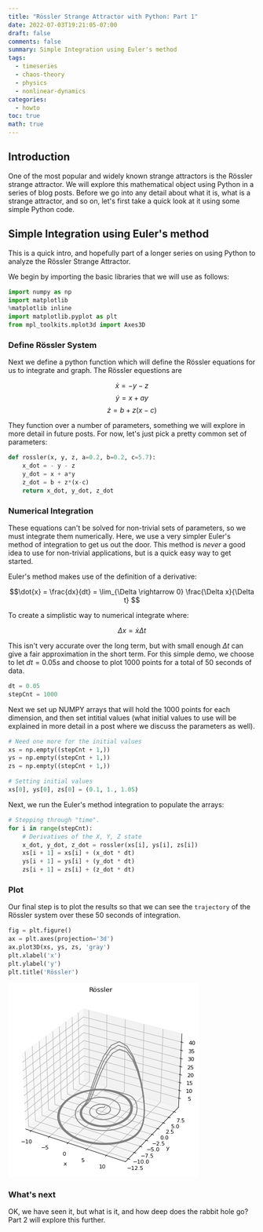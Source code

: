 ```yaml
---
title: "Rössler Strange Attractor with Python: Part 1"
date: 2022-07-03T19:21:05-07:00
draft: false
comments: false
summary: Simple Integration using Euler's method
tags:
  - timeseries
  - chaos-theory
  - physics
  - nonlinear-dynamics
categories:
  - howto
toc: true
math: true
---
```


## Introduction

One of the most popular and widely known strange attractors is the Rössler strange attractor. We will explore
this mathematical object using Python in a series of blog posts. Before we go into any detail about what it is, what
is a strange attractor, and so on, let's first take a quick look at it using some simple Python code.

## Simple Integration using Euler's method

This is a quick intro, and hopefully part of a longer series on using Python to analyze the Rössler Strange Attractor.

We begin by importing the basic libraries that we will use as follows:


```python
import numpy as np
import matplotlib
%matplotlib inline
import matplotlib.pyplot as plt
from mpl_toolkits.mplot3d import Axes3D
```

### Define Rössler System

Next we define a python function which will define the Rössler equations for us to integrate and graph. The Rössler equestions are

$$ \dot{x} = -y -z $$
$$ \dot{y} =  x + ay $$
$$ \dot{z} = b + z(x-c) $$

They function over a number of parameters, something we will explore in more detail in future posts. For now, let's just pick a pretty common set of parameters:


```python
def rossler(x, y, z, a=0.2, b=0.2, c=5.7):
    x_dot = - y - z
    y_dot = x + a*y
    z_dot = b + z*(x-c)
    return x_dot, y_dot, z_dot
```

### Numerical Integration

These equations can't be solved for non-trivial sets of parameters, so we must integrate them numerically. Here, we use a very simpler Euler's method of integration to get us out the door. This method is _never_ a good idea to use for non-trivial applications, but is a quick easy way to get started.

Euler's method makes use of the definition of a derivative:

$$\dot{x} = \frac{dx}{dt} = \lim_{\Delta \rightarrow 0} \frac{\Delta x}{\Delta t} $$

To create a simplistic way to numerical integrate where:

$$ \Delta x = \dot{x} \Delta t $$

This isn't very accurate over the long term, but with small enough $\Delta t$ can give a fair approximation in the short term. For this simple demo, we choose to let $dt = 0.05 s$ and choose to plot 1000 points for a total of 50 seconds of data.


```python
dt = 0.05
stepCnt = 1000
```

Next we set up NUMPY arrays that will hold the 1000 points for each dimension, and then set intitial values (what initial values to use will be explained in more detail in a post where we discuss the parameters as well).


```python
# Need one more for the initial values
xs = np.empty((stepCnt + 1,))
ys = np.empty((stepCnt + 1,))
zs = np.empty((stepCnt + 1,))
```


```python
# Setting initial values
xs[0], ys[0], zs[0] = (0.1, 1., 1.05)
```

Next, we run the Euler's method integration to populate the arrays:


```python
# Stepping through "time".
for i in range(stepCnt):
    # Derivatives of the X, Y, Z state
    x_dot, y_dot, z_dot = rossler(xs[i], ys[i], zs[i])
    xs[i + 1] = xs[i] + (x_dot * dt)
    ys[i + 1] = ys[i] + (y_dot * dt)
    zs[i + 1] = zs[i] + (z_dot * dt)
```

### Plot

Our final step is to plot the results so that we can see the `trajectory` of the Rössler system over these 50 seconds of integration.


```python
fig = plt.figure()
ax = plt.axes(projection='3d')
ax.plot3D(xs, ys, zs, 'gray')
plt.xlabel('x')
plt.ylabel('y')
plt.title('Rössler')
```

![png](output_12_1.png)

### What's next

OK, we have seen it, but what is it, and how deep does the rabbit hole go? Part 2 will explore this further.
